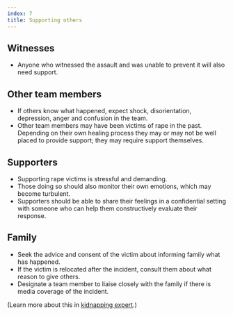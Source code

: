 ```yaml
---
index: 7
title: Supporting others
---
```

## Witnesses 

*	Anyone who witnessed the assault and was unable to prevent it will also need
support. 

## Other team members 

*	If others know what happened, expect shock, disorientation, depression,
anger and confusion in the team. 
*	Other team members may have been victims of rape in the past. Depending on their
own healing process they may or may not be well placed to provide support; they may require support themselves. 

## Supporters

*	Supporting rape victims is stressful and demanding. 
* 	Those doing so should also monitor their own emotions, which may become turbulent. 
*  Supporters should be able to share their feelings in a confidential setting with someone who can help them constructively evaluate their response.

## Family

*	Seek the advice and consent of the victim about informing family what has happened. 
* 	If the victim is relocated after the incident, consult them about what reason to give others.  
*	Designate a team member to liaise closely with the family if there is media coverage of the incident.

(Learn more about this in [kidnapping expert](umbrella://incident-response/kidnapping/expert).)